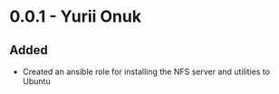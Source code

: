# 0.0.1 - Yurii Onuk
## Added
- Created an ansible role for installing the NFS server and utilities to Ubuntu
